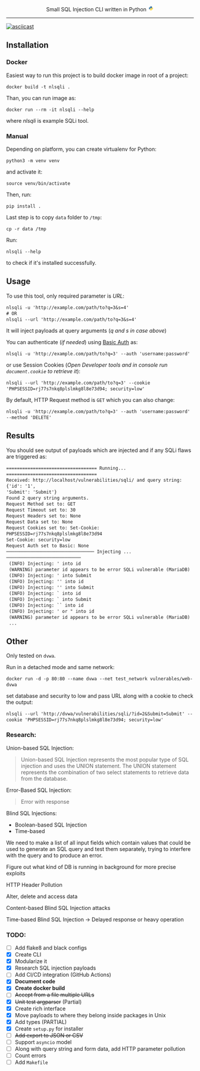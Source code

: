 <p align="center">
  Small SQL Injection CLI written in Python <img src="https://raw.githubusercontent.com/github/explore/80688e429a7d4ef2fca1e82350fe8e3517d3494d/topics/python/python.png" alt="Python" width="16" height="16">
</p>

---

[![asciicast](https://asciinema.org/a/rBGyb07vchT86Leo4skGhMJ8A.svg)](https://asciinema.org/a/rBGyb07vchT86Leo4skGhMJ8A)

## Installation

### Docker

Easiest way to run this project is to build docker image in root of a project:

```shell
docker build -t nlsqli .
```

Than, you can run image as:

```shell
docker run --rm -it nlsqli --help
```

where *nlsqli* is example SQLi tool.

### Manual

Depending on platform, you can create virtualenv for Python:

```shell
python3 -m venv venv
```

and activate it:

```shell
source venv/bin/activate
```

Then, run:

```shell
pip install .
```

Last step is to copy `data` folder to `/tmp`:

```shell
cp -r data /tmp
```

Run:

```shell
nlsqli --help
```

to check if it's installed successfully.

## Usage

To use this tool, only required parameter is *URL*:

```shell
nlsqli -u 'http://example.com/path/to?q=3&s=4'
# OR
nlsqli --url 'http://example.com/path/to?q=3&s=4'
```

It will inject payloads at query arguments (*q and s in case above*)

You can authenticate (*if needed*) using [Basic Auth](https://en.wikipedia.org/wiki/Basic_access_authentication) as:

```shell
nlsqli -u 'http://example.com/path/to?q=3' --auth 'username:password'  
```

or use Session Cookies (*Open Developer tools and in console run `document.cookie` to retrieve it*):

```shell
nlsqli --url 'http://example.com/path/to?q=3' --cookie 'PHPSESSID=rj77s7nkq8plslmkg8l8e73d94; security=low'  
```

By default, HTTP Request method is `GET` which you can also change:


```shell
nlsqli -u 'http://example.com/path/to?q=3' --auth 'username:password' --method 'DELETE'
```

## Results

You should see output of payloads which are injected and if any SQLi flaws are triggered as:

```text
================================== Running... ==================================
Received: http://localhost/vulnerabilities/sqli/ and query string: {'id': '1', 
'Submit': 'Submit'}
Found 2 query string arguments.
Request Method set to: GET
Request Timeout set to: 30
Request Headers set to: None
Request Data set to: None
Request Cookies set to: Set-Cookie: PHPSESSID=rj77s7nkq8plslmkg8l8e73d94
Set-Cookie: security=low
Request Auth set to Basic: None
───────────────────────────────── Injecting ... ────────────────────────────
 (INFO) Injecting: ' into id
 (WARNING) parameter id appears to be error SQLi vulnerable (MariaDB)
 (INFO) Injecting: ' into Submit
 (INFO) Injecting: '' into id
 (INFO) Injecting: '' into Submit
 (INFO) Injecting: ` into id
 (INFO) Injecting: ` into Submit
 (INFO) Injecting: `` into id
 (INFO) Injecting: ' or " into id
 (WARNING) parameter id appears to be error SQLi vulnerable (MariaDB)
 ...

```

## Other

Only tested on `dvwa`.

Run in a detached mode and same network:

```shell
docker run -d -p 80:80 --name dvwa --net test_network vulnerables/web-dvwa
```

set database and security to low and pass URL along with a cookie to check the output:

```shell
nlsqli --url 'http://dvwa/vulnerabilities/sqli/?id=2&Submit=Submit' --cookie 'PHPSESSID=rj77s7nkq8plslmkg8l8e73d94; security=low'
```

### Research:

Union-based SQL Injection:

> Union-based SQL Injection represents the most popular type of SQL injection and uses the UNION statement. The UNION statement represents the combination of two select statements to retrieve data from the database.

Error-Based SQL Injection:

> Error with response

Blind SQL Injections:

- Boolean-based SQL Injection
- Time-based

We need to make a list of all input fields which contain values that could be used to generate an SQL query and test them separately, trying to interfere with the query and to produce an error.

Figure out what kind of DB is running in background for more precise exploits

HTTP Header Pollution

Alter, delete and access data

Content-based Blind SQL Injection attacks

Time-based Blind SQL Injection -> Delayed response or heavy operation

### TODO:


- [ ] Add flake8 and black configs
- [x] Create CLI
- [x] Modularize it
- [x] Research SQL injection payloads
- [ ] Add CI/CD integration (GitHub Actions)
- [x] **Document code**
- [x] **Create docker build**
- [ ] ~~Accept from a file multiple URLs~~
- [x] ~~Unit test argparser~~ (Partial)
- [x] Create rich interface
- [x] Move payloads to where they belong inside packages in Unix
- [x] Add types (PARTIAL)
- [x] Create `setup.py` for installer
- [ ] ~~Add export to JSON or CSV~~
- [ ] Support `asyncio` model
- [ ] Along with query string and form data, add HTTP parameter pollution
- [ ] Count errors
- [ ] Add `Makefile`
